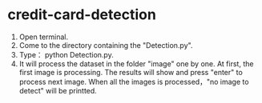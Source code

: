 # credit-card-detection

1. Open terminal.
2. Come to the directory containing the "Detection.py".
3. Type： python Detection.py.
4. It will process the dataset in the folder "image" one by one. At first, the first image is processing. The results will show and press "enter" to process next image. When all the images is processed，"no image to detect" will be printted.
